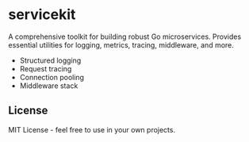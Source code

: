 # servicekit
A comprehensive toolkit for building robust Go microservices. Provides essential utilities for logging, metrics, tracing, middleware, and more.

- Structured logging
- Request tracing
- Connection pooling
- Middleware stack

## License
MIT License - feel free to use in your own projects.
